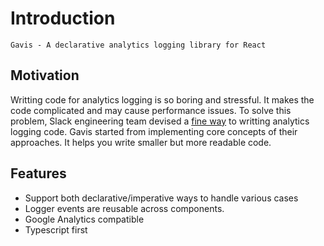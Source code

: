 # Introduction

`Gavis - A declarative analytics logging library for React`

## Motivation

Writting code for analytics logging is so boring and stressful. It makes the code complicated and may cause performance issues. To solve this problem, Slack engineering team devised a [fine way](https://slack.engineering/creating-a-react-analytics-logging-library/) to writting analytics logging code. Gavis started from implementing core concepts of their approaches. It helps you write smaller but more readable code.

## Features

- Support both declarative/imperative ways to handle various cases
- Logger events are reusable across components.
- Google Analytics compatible
- Typescript first
